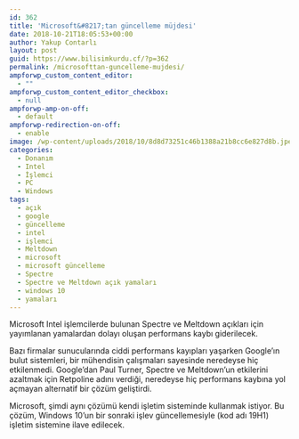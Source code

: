 ```yaml
---
id: 362
title: 'Microsoft&#8217;tan güncelleme müjdesi'
date: 2018-10-21T18:05:53+00:00
author: Yakup Contarlı
layout: post
guid: https://www.bilisimkurdu.cf/?p=362
permalink: /microsofttan-guncelleme-mujdesi/
ampforwp_custom_content_editor:
  - ""
ampforwp_custom_content_editor_checkbox:
  - null
ampforwp-amp-on-off:
  - default
ampforwp-redirection-on-off:
  - enable
image: /wp-content/uploads/2018/10/8d8d73251c46b1388a21b8cc6e827d8b.jpeg
categories:
  - Donanım
  - Intel
  - İşlemci
  - PC
  - Windows
tags:
  - açık
  - google
  - güncelleme
  - intel
  - işlemci
  - Meltdown
  - microsoft
  - microsoft güncelleme
  - Spectre
  - Spectre ve Meltdown açık yamaları
  - windows 10
  - yamaları
---
```

Microsoft Intel işlemcilerde bulunan Spectre ve Meltdown açıkları için yayımlanan yamalardan dolayı oluşan performans kaybı giderilecek.
  
<!--more-->


  
Bazı firmalar sunucularında ciddi performans kayıpları yaşarken Google&#8217;ın bulut sistemleri, bir mühendisin çalışmaları sayesinde neredeyse hiç etkilenmedi. Google&#8217;dan Paul Turner, Spectre ve Meltdown&#8217;un etkilerini azaltmak için Retpoline adını verdiği, neredeyse hiç performans kaybına yol açmayan alternatif bir çözüm geliştirdi.

Microsoft, şimdi aynı çözümü kendi işletim sisteminde kullanmak istiyor. Bu çözüm, Windows 10&#8217;un bir sonraki işlev güncellemesiyle (kod adı 19H1) işletim sistemine ilave edilecek.